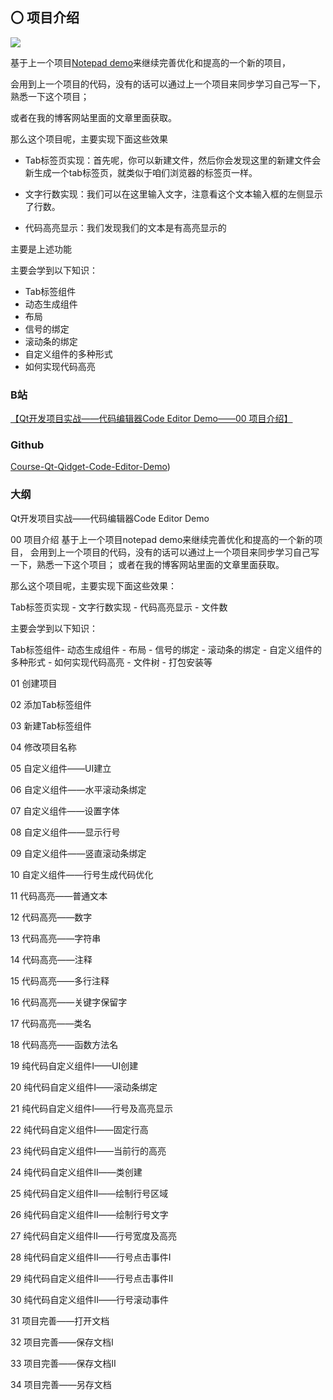 ## 〇 项目介绍

![](https://files.hyz.cool/files/articles/61f47a0b4b1a1a5d921573dc25c0cc23.jpg)

基于上一个项目[Notepad demo](https://www.hyz.cool/articles/170)来继续完善优化和提高的一个新的项目，

会用到上一个项目的代码，没有的话可以通过上一个项目来同步学习自己写一下，熟悉一下这个项目；

或者在我的博客网站里面的文章里面获取。

那么这个项目呢，主要实现下面这些效果

- Tab标签页实现：首先呢，你可以新建文件，然后你会发现这里的新建文件会新生成一个tab标签页，就类似于咱们浏览器的标签页一样。

- 文字行数实现：我们可以在这里输入文字，注意看这个文本输入框的左侧显示了行数。
- 代码高亮显示：我们发现我们的文本是有高亮显示的

主要是上述功能

主要会学到以下知识：

- Tab标签组件
- 动态生成组件
- 布局
- 信号的绑定
- 滚动条的绑定
- 自定义组件的多种形式
- 如何实现代码高亮

### B站

[【Qt开发项目实战——代码编辑器Code Editor Demo——00 项目介绍】 ](https://www.bilibili.com/video/BV16M4y167tB/?share_source=copy_web&vd_source=7b61313e652a9e58e9a373dd521bb6d9)

### Github

[Course-Qt-Qidget-Code-Editor-Demo](https://github.com/libaroma/course-qt-widget-code-editor-demo))

### 大纲

Qt开发项目实战——代码编辑器Code Editor Demo 

00 项目介绍 基于上一个项目notepad demo来继续完善优化和提高的一个新的项目， 会用到上一个项目的代码，没有的话可以通过上一个项目来同步学习自己写一下，熟悉一下这个项目； 或者在我的博客网站里面的文章里面获取。 

那么这个项目呢，主要实现下面这些效果：

Tab标签页实现 - 文字行数实现 - 代码高亮显示 - 文件数

主要会学到以下知识： 

Tab标签组件- 动态生成组件 - 布局 - 信号的绑定 - 滚动条的绑定 - 自定义组件的多种形式 - 如何实现代码高亮 - 文件树 - 打包安装等

01 创建项目

02 添加Tab标签组件

03 新建Tab标签组件

04 修改项目名称

05 自定义组件——UI建立

06 自定义组件——水平滚动条绑定

07 自定义组件——设置字体

08 自定义组件——显示行号

09 自定义组件——竖直滚动条绑定

10 自定义组件——行号生成代码优化

11 代码高亮——普通文本

12 代码高亮——数字

13 代码高亮——字符串

14 代码高亮——注释

15 代码高亮——多行注释

16 代码高亮——关键字保留字

17 代码高亮——类名

18 代码高亮——函数方法名

19 纯代码自定义组件Ⅰ——UI创建 

20 纯代码自定义组件Ⅰ——滚动条绑定

21 纯代码自定义组件Ⅰ——行号及高亮显示

22 纯代码自定义组件Ⅰ——固定行高

23 纯代码自定义组件Ⅰ——当前行的高亮

24 纯代码自定义组件Ⅱ——类创建

25 纯代码自定义组件Ⅱ——绘制行号区域

26 纯代码自定义组件Ⅱ——绘制行号文字

27 纯代码自定义组件Ⅱ——行号宽度及高亮

28 纯代码自定义组件Ⅱ——行号点击事件Ⅰ

29 纯代码自定义组件Ⅱ——行号点击事件Ⅱ

30 纯代码自定义组件Ⅱ——行号滚动事件

31 项目完善——打开文档

32 项目完善——保存文档Ⅰ

33 项目完善——保存文档Ⅱ

34 项目完善——另存文档

